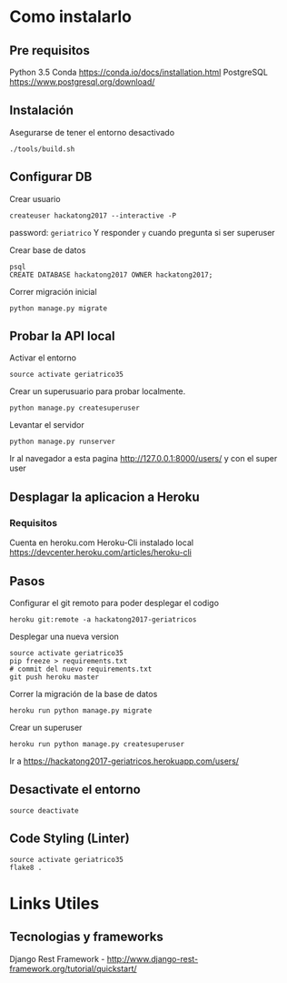 # Como instalarlo

## Pre requisitos
Python 3.5
Conda https://conda.io/docs/installation.html
PostgreSQL https://www.postgresql.org/download/

## Instalación 
Asegurarse de tener el entorno desactivado
```
./tools/build.sh
```

## Configurar DB
Crear usuario
```
createuser hackatong2017 --interactive -P
```
password: `geriatrico`
Y responder `y` cuando pregunta si ser superuser

Crear base de datos
```
psql
CREATE DATABASE hackatong2017 OWNER hackatong2017;
```

Correr migración inicial
```
python manage.py migrate
```

## Probar la API local
Activar el entorno
```
source activate geriatrico35
```
Crear un superusuario para probar localmente.
```
python manage.py createsuperuser
```

Levantar el servidor
```
python manage.py runserver
```
Ir al navegador a esta pagina http://127.0.0.1:8000/users/ y con el super user

## Desplagar la aplicacion a Heroku
### Requisitos
Cuenta en heroku.com
Heroku-Cli instalado local https://devcenter.heroku.com/articles/heroku-cli

## Pasos
Configurar el git remoto para poder desplegar el codigo
```
heroku git:remote -a hackatong2017-geriatricos
```

Desplegar una nueva version
```
source activate geriatrico35
pip freeze > requirements.txt
# commit del nuevo requirements.txt
git push heroku master
```

Correr la migración de la base de datos
```
heroku run python manage.py migrate
```

Crear un superuser
```
heroku run python manage.py createsuperuser
```

Ir a https://hackatong2017-geriatricos.herokuapp.com/users/

## Desactivate el entorno
```
source deactivate
```

## Code Styling (Linter)
```
source activate geriatrico35
flake8 .
```

# Links Utiles

## Tecnologias y frameworks
Django Rest Framework - http://www.django-rest-framework.org/tutorial/quickstart/
